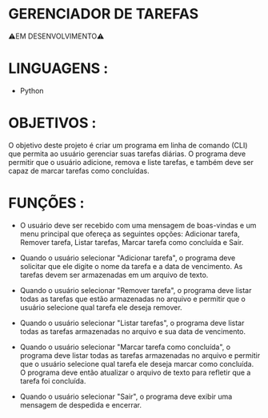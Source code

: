 # GERENCIADOR DE TAREFAS 
  :warning:EM DESENVOLVIMENTO:warning:
  
# LINGUAGENS :
+ Python

# OBJETIVOS :
  O objetivo deste projeto é criar um programa em linha de comando (CLI) que permita ao usuário gerenciar suas tarefas diárias. O programa deve permitir que o usuário adicione, remova e liste tarefas, e também deve ser capaz de marcar tarefas como concluídas. 
  
# FUNÇÕES : 
+ O usuário deve ser recebido com uma mensagem de boas-vindas e um menu principal que ofereça as seguintes opções: Adicionar tarefa, Remover tarefa, Listar tarefas, Marcar tarefa como concluída e Sair.

+ Quando o usuário selecionar "Adicionar tarefa", o programa deve solicitar que ele digite o nome da tarefa e a data de vencimento. As tarefas devem ser armazenadas em um arquivo de texto.

+ Quando o usuário selecionar "Remover tarefa", o programa deve listar todas as tarefas que estão armazenadas no arquivo e permitir que o usuário selecione qual tarefa ele deseja remover.

+ Quando o usuário selecionar "Listar tarefas", o programa deve listar todas as tarefas armazenadas no arquivo e sua data de vencimento.

+ Quando o usuário selecionar "Marcar tarefa como concluída", o programa deve listar todas as tarefas armazenadas no arquivo e permitir que o usuário selecione qual tarefa ele deseja marcar como concluída. O programa deve então atualizar o arquivo de texto para refletir que a tarefa foi concluída.

+ Quando o usuário selecionar "Sair", o programa deve exibir uma mensagem de despedida e encerrar.

